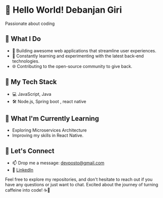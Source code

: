 # 👋 Hello World! Debanjan Giri

Passionate about coding

## 💼 What I Do

- 🔧 Building awesome web applications that streamline user experiences.
- 🚀 Constantly learning and experimenting with the latest back-end technologies.
- 🌐 Contributing to the open-source community to give back.

## 🚀 My Tech Stack

- 💻 JavaScript, Java
- 🛠️ Node.js, Spring boot , react native

## 🌱 What I'm Currently Learning

- Exploring Microservices Architecture
- Improving my skills in React Native.

## 🤝 Let's Connect

- 📫 Drop me a message: devposto@gmail.com
- 💼 [LinkedIn](https://www.linkedin.com/in/debanjanGiri)

Feel free to explore my repositories, and don't hesitate to reach out if you have any questions or just want to chat. Excited about the journey of turning caffeine into code! ☕🚀
